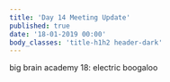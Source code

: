```yaml
---
title: 'Day 14 Meeting Update'
published: true
date: '18-01-2019 00:00'
body_classes: 'title-h1h2 header-dark'
---
```


big brain academy 18: electric boogaloo

